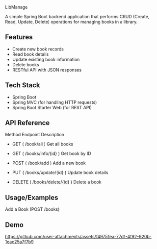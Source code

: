 
LibManage

A simple Spring Boot backend application that performs CRUD (Create, Read, Update, Delete) operations for managing books in a library.



## Features

- Create new book records
- Read book details 
- Update existing book information 
- Delete books 
- RESTful API with JSON responses 



## Tech Stack

- Spring Boot
- Spring MVC (for handling HTTP requests)
- Spring Boot Starter Web (for REST API)




## API Reference

  Method     Endpoint             Description

- GET       ( /book/all )               Get all books

- GET        ( /books/info/{id} )      Get book by ID

- POST      ( /book/add )             Add a new book

- PUT       ( /books/update/{id} )  Update book details

- DELETE     ( /books/delete/{id} )    Delete a book


## Usage/Examples

Add a Book (POST /books)


## Demo

https://github.com/user-attachments/assets/f49751ea-77d1-4f92-920b-1eac25a7f7b9

